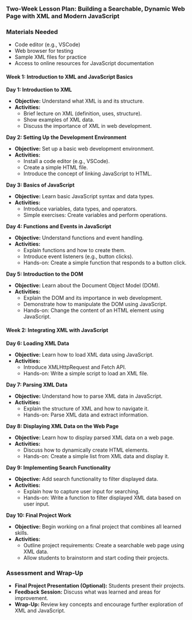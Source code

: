 ### Two-Week Lesson Plan: Building a Searchable, Dynamic Web Page with XML and Modern JavaScript


### Materials Needed
- Code editor (e.g., VSCode)
- Web browser for testing
- Sample XML files for practice
- Access to online resources for JavaScript documentation

#### Week 1: Introduction to XML and JavaScript Basics

**Day 1: Introduction to XML**
- **Objective:** Understand what XML is and its structure.
- **Activities:**
  - Brief lecture on XML (definition, uses, structure).
  - Show examples of XML data.
  - Discuss the importance of XML in web development.

**Day 2: Setting Up the Development Environment**
- **Objective:** Set up a basic web development environment.
- **Activities:**
  - Install a code editor (e.g., VSCode).
  - Create a simple HTML file.
  - Introduce the concept of linking JavaScript to HTML.

**Day 3: Basics of JavaScript**
- **Objective:** Learn basic JavaScript syntax and data types.
- **Activities:**
  - Introduce variables, data types, and operators.
  - Simple exercises: Create variables and perform operations.

**Day 4: Functions and Events in JavaScript**
- **Objective:** Understand functions and event handling.
- **Activities:**
  - Explain functions and how to create them.
  - Introduce event listeners (e.g., button clicks).
  - Hands-on: Create a simple function that responds to a button click.

**Day 5: Introduction to the DOM**
- **Objective:** Learn about the Document Object Model (DOM).
- **Activities:**
  - Explain the DOM and its importance in web development.
  - Demonstrate how to manipulate the DOM using JavaScript.
  - Hands-on: Change the content of an HTML element using JavaScript.

#### Week 2: Integrating XML with JavaScript

**Day 6: Loading XML Data**
- **Objective:** Learn how to load XML data using JavaScript.
- **Activities:**
  - Introduce XMLHttpRequest and Fetch API.
  - Hands-on: Write a simple script to load an XML file.

**Day 7: Parsing XML Data**
- **Objective:** Understand how to parse XML data in JavaScript.
- **Activities:**
  - Explain the structure of XML and how to navigate it.
  - Hands-on: Parse XML data and extract information.

**Day 8: Displaying XML Data on the Web Page**
- **Objective:** Learn how to display parsed XML data on a web page.
- **Activities:**
  - Discuss how to dynamically create HTML elements.
  - Hands-on: Create a simple list from XML data and display it.

**Day 9: Implementing Search Functionality**
- **Objective:** Add search functionality to filter displayed data.
- **Activities:**
  - Explain how to capture user input for searching.
  - Hands-on: Write a function to filter displayed XML data based on user input.

**Day 10: Final Project Work**
- **Objective:** Begin working on a final project that combines all learned skills.
- **Activities:**
  - Outline project requirements: Create a searchable web page using XML data.
  - Allow students to brainstorm and start coding their projects.

### Assessment and Wrap-Up
- **Final Project Presentation (Optional):** Students present their projects.
- **Feedback Session:** Discuss what was learned and areas for improvement.
- **Wrap-Up:** Review key concepts and encourage further exploration of XML and JavaScript.



